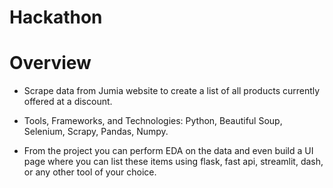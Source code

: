 # Hackathon

# Overview

- Scrape data from Jumia website to create a list of all products currently offered at a discount.

- Tools, Frameworks, and Technologies: Python, Beautiful Soup, Selenium, Scrapy, Pandas, Numpy.

- From the project you can perform EDA on the data and even build a UI page where you can list these items using flask, fast api, streamlit, dash, or any other tool of your choice.
